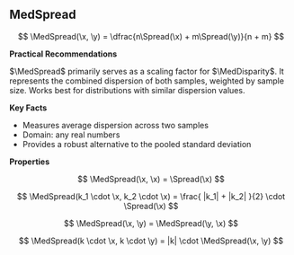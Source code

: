 ## MedSpread

$$
\MedSpread(\x, \y) = \dfrac{n\Spread(\x) + m\Spread(\y)}{n + m}
$$

**Practical Recommendations**

$\MedSpread$ primarily serves as a scaling factor for $\MedDisparity$.
It represents the combined dispersion of both samples, weighted by sample size.
Works best for distributions with similar dispersion values.

**Key Facts**

- Measures average dispersion across two samples
- Domain: any real numbers
- Provides a robust alternative to the pooled standard deviation

**Properties**

$$
\MedSpread(\x, \x) = \Spread(\x)
$$

$$
\MedSpread(k_1 \cdot \x, k_2 \cdot \x) = \frac{ |k_1| + |k_2| }{2} \cdot \Spread(\x)
$$

$$
\MedSpread(\x, \y) = \MedSpread(\y, \x)
$$

$$
\MedSpread(k \cdot \x, k \cdot \y) = |k| \cdot \MedSpread(\x, \y)
$$
